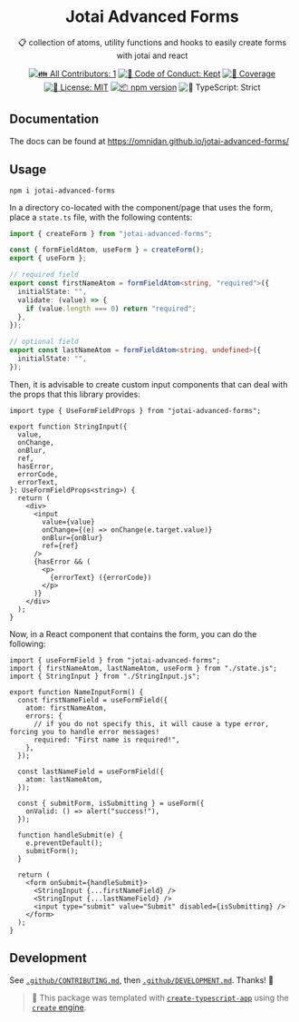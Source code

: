 <h1 align="center">Jotai Advanced Forms</h1>

<p align="center">📋 collection of atoms, utility functions and hooks to easily create forms with jotai and react</p>

<p align="center">
	<!-- prettier-ignore-start -->
	<!-- ALL-CONTRIBUTORS-BADGE:START - Do not remove or modify this section -->
	<a href="#contributors" target="_blank"><img alt="👪 All Contributors: 1" src="https://img.shields.io/badge/%F0%9F%91%AA_all_contributors-1-21bb42.svg" /></a>
<!-- ALL-CONTRIBUTORS-BADGE:END -->
	<!-- prettier-ignore-end -->
	<a href="https://github.com/omnidan/jotai-advanced-forms/blob/main/.github/CODE_OF_CONDUCT.md" target="_blank"><img alt="🤝 Code of Conduct: Kept" src="https://img.shields.io/badge/%F0%9F%A4%9D_code_of_conduct-kept-21bb42" /></a>
	<a href="https://codecov.io/gh/omnidan/jotai-advanced-forms" target="_blank"><img alt="🧪 Coverage" src="https://img.shields.io/codecov/c/github/omnidan/jotai-advanced-forms?label=%F0%9F%A7%AA%20coverage" /></a>
	<a href="https://github.com/omnidan/jotai-advanced-forms/blob/main/LICENSE.md" target="_blank"><img alt="📝 License: MIT" src="https://img.shields.io/badge/%F0%9F%93%9D_license-MIT-21bb42.svg"></a>
	<a href="http://npmjs.com/package/jotai-advanced-forms"><img alt="📦 npm version" src="https://img.shields.io/npm/v/jotai-advanced-forms?color=21bb42&label=%F0%9F%93%A6%20npm" /></a>
	<img alt="💪 TypeScript: Strict" src="https://img.shields.io/badge/%F0%9F%92%AA_typescript-strict-21bb42.svg" />
</p>

## Documentation

The docs can be found at https://omnidan.github.io/jotai-advanced-forms/

## Usage

```shell
npm i jotai-advanced-forms
```

In a directory co-located with the component/page that uses the form, place a `state.ts` file, with the following contents:

```ts
import { createForm } from "jotai-advanced-forms";

const { formFieldAtom, useForm } = createForm();
export { useForm };

// required field
export const firstNameAtom = formFieldAtom<string, "required">({
  initialState: "",
  validate: (value) => {
    if (value.length === 0) return "required";
  },
});

// optional field
export const lastNameAtom = formFieldAtom<string, undefined>({
  initialState: "",
});
```

Then, it is advisable to create custom input components that can deal with the props that this library provides:

```tsx
import type { UseFormFieldProps } from "jotai-advanced-forms";

export function StringInput({
  value,
  onChange,
  onBlur,
  ref,
  hasError,
  errorCode,
  errorText,
}: UseFormFieldProps<string>) {
  return (
    <div>
      <input
        value={value}
        onChange={(e) => onChange(e.target.value)}
        onBlur={onBlur}
        ref={ref}
      />
      {hasError && (
        <p>
          {errorText} ({errorCode})
        </p>
      )}
    </div>
  );
}
```

Now, in a React component that contains the form, you can do the following:

```tsx
import { useFormField } from "jotai-advanced-forms";
import { firstNameAtom, lastNameAtom, useForm } from "./state.js";
import { StringInput } from "./StringInput.js";

export function NameInputForm() {
  const firstNameField = useFormField({
    atom: firstNameAtom,
    errors: {
      // if you do not specify this, it will cause a type error, forcing you to handle error messages!
      required: "First name is required!",
    },
  });

  const lastNameField = useFormField({
    atom: lastNameAtom,
  });

  const { submitForm, isSubmitting } = useForm({
    onValid: () => alert("success!"),
  });

  function handleSubmit(e) {
    e.preventDefault();
    submitForm();
  }

  return (
    <form onSubmit={handleSubmit}>
      <StringInput {...firstNameField} />
      <StringInput {...lastNameField} />
      <input type="submit" value="Submit" disabled={isSubmitting} />
    </form>
  );
}
```

## Development

See [`.github/CONTRIBUTING.md`](./.github/CONTRIBUTING.md), then [`.github/DEVELOPMENT.md`](./.github/DEVELOPMENT.md).
Thanks! 💖

<!-- You can remove this notice if you don't want it 🙂 no worries! -->

> 💝 This package was templated with [`create-typescript-app`](https://github.com/JoshuaKGoldberg/create-typescript-app) using the [`create` engine](https://create.bingo).
